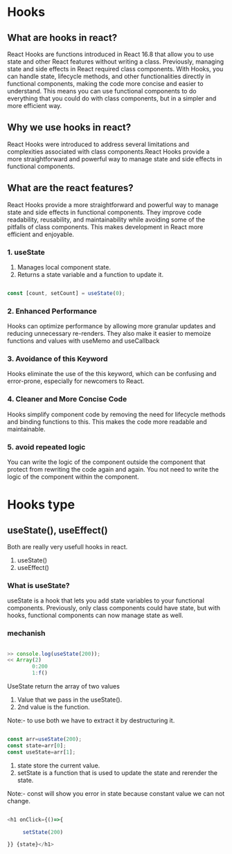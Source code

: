 # Hooks

## What are hooks in react?
React Hooks are functions introduced in React 16.8 that allow you to use state and other React features without writing a class. Previously, managing state and side effects in React required class components. With Hooks, you can handle state, lifecycle methods, and other functionalities directly in functional components, making the code more concise and easier to understand. This means you can use functional components to do everything that you could do with class components, but in a simpler and more efficient way.

## Why we use hooks in react?
React Hooks were introduced to address several limitations and complexities associated with class components.React Hooks provide a more straightforward and powerful way to manage state and side effects in functional components. 

## What are the react features?
React Hooks provide a more straightforward and powerful way to manage state and side effects in functional components. They improve code readability, reusability, and maintainability while avoiding some of the pitfalls of class components. This makes development in React more efficient and enjoyable.

### 1. useState
1. Manages local component state.
2. Returns a state variable and a function to update it.

```javascript

const [count, setCount] = useState(0);

```

### 2. Enhanced Performance

Hooks can optimize performance by allowing more granular updates and reducing unnecessary re-renders. They also make it easier to memoize functions and values with useMemo and useCallback

### 3. Avoidance of this Keyword

Hooks eliminate the use of the this keyword, which can be confusing and error-prone, especially for newcomers to React.

### 4. Cleaner and More Concise Code

Hooks simplify component code by removing the need for lifecycle methods and binding functions to this. This makes the code more readable and maintainable.

### 5. avoid repeated logic
You can write the logic of the component outside the component that protect from rewriting the code again and again. You not need to write the logic of the component within the component.



# Hooks type

## useState(), useEffect()
Both are really very usefull hooks in react.

1. useState()
2. useEffect()

### What is useState?
useState is a hook that lets you add state variables to your functional components. Previously, only class components could have state, but with hooks, functional components can now manage state as well.


### mechanish

```javascript

>> console.log(useState(200));
<< Array(2)
        0:200
        1:f()
```
UseState return the array of two values

1. Value that we pass in the useState().
2. 2nd value is the function.

Note:- to use both we have to extract it by destructuring it.

```javascript

const arr=useState(200);
const state=arr[0];
const useState=arr[1];

```

1. state store the current value.
2. setState is a function that is used to update the state and rerender the state.


Note:- const will show you error in state because constant value we can not change.

```javascript

<h1 onClick={()=>{

     setState(200)

}} {state}</h1>
```





































